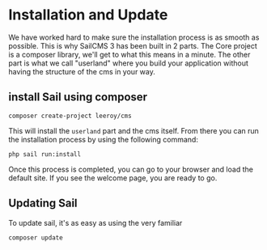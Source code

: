 # Installation and Update

We have worked hard to make sure the installation process is as smooth as possible. This is why SailCMS 3
has been built in 2 parts. The Core project is a composer library, we'll get to what this means in a minute. 
The other part is what we call "userland" where you build your application without having the structure
of the cms in your way.

## install Sail using composer

```shell
composer create-project leeroy/cms
```

This will install the `userland` part and the cms itself. From there you can run the installation 
process by using the following command:

```shell
php sail run:install
```

Once this process is completed, you can go to your browser and load the default site. If you see
the welcome page, you are ready to go.

## Updating Sail

To update sail, it's as easy as using the very familiar

```shell
composer update
```
